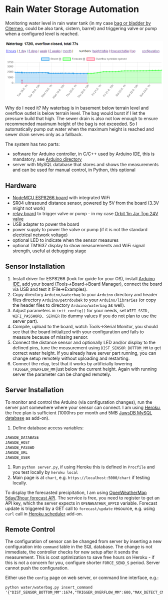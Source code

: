 # Rain Water Storage Automation

Monitoring water level in rain water tank (in my case [bag or bladder by Citerneo](https://www.citerneo.eu/rainwater), could be also tank, cistern, barrel) and triggering valve or pump when a configured level is reached.

![screenshot of water level chart](docs/images/screenshot-waterbag-control-server-chart.png?raw=true)

Why do I need it? My waterbag is in basement below terrain level and overflow outlet is below terrain level. The bag would burst if I let the pressure build that high. The sewer drain is also not low enough to ensure recommended maximum height of the bag is not exceeded. So I automatically pump out water when the maximum height is reached and sewer drain serves only as a fallback.

The system has two parts:

- software for Arduino controller, in C/C++ used by Arduino IDE, this is mandatory, see [Arduino directory](https://github.com/petrdoubek/waterbag-control/tree/master/Arduino)
- server with MySQL database that stores and shows the measurements and can be used for manual control, in Python, this optional

## Hardware

- [NodeMCU ESP8266 board](https://www.nodemcu.com/index_en.html) with integrated WiFi
- SR04 ultrasound distance sensor, powered by 5V from the board (3.3V might not work)
- [relay board](https://www.aliexpress.com/w/wholesale-2-channel-5V-relay.html) to trigger valve or pump - in my case [Orbit 1in Jar Top 24V valve](https://www.orbitonline.com/products/sprinkler-systems/valves/plastic-valves/automatic-jar-top/1-male-threaded-in-line-jar-top-sprinkler-control-valve-218)
- USB adapter to power the board
- power supply to power the valve or pump (if it is not the standard electrical network voltage)
- optional LED to indicate when the sensor measures
- optional TM1637 display to show measurements and WiFi signal strength, useful at debugging stage

## Sensor Installation

1. Install driver for ESP8266 (look for guide for your OS), install [Arduino IDE](https://www.arduino.cc/en/Main/Software), add your board (Tools->Board->Board Manager), connect the board via USB and test it (File->Examples).
1. Copy directory `Arduino/waterbag` to your `Arduino` directory and header files directory `Arduino/petrdoubek` to your `Arduino/libraries` (or copy the header files to directory `Arduino/waterbag` as well).
1. Adjust parameters in `init_config()` for your needs, set `WIFI_SSID, WIFI_PASSWORD, SERVER` (to dummy values if you do not plan to use the server part).
1. Compile, upload to the board, watch Tools->Serial Monitor, you should see that the board initialized with your configuration and fails to measure because of missing sensor.
1. Connect the distance sensor and optionally LED and/or display to the defined pins, tune the measurement using `DIST_SENSOR_BOTTOM_MM` to get correct water height. If you already have server part running, you can change setup remotely without uploading and restarting.
1. Connect the relay, test that it works by artificially lowering `TRIGGER_OVERFLOW_MM` just below the current height. Again with running server the parameter can be changed remotely.

## Server Installation

To monitor and control the Arduino (via configuration changes), run the server part somewhere where your sensor can connect. I am using [Heroku](https://www.heroku.com/), the free plan is sufficient (1000hrs per month and 5MB [JawsDB MySQL database](https://elements.heroku.com/addons/jawsdb) as add-on).

1. Define database access variables:

```
JAWSDB_DATABASE
JAWSDB_HOST
JAWSDB_PASSWD
JAWSDB_URL
JAWSDB_USER
```

1. Run `python server.py`, if using Heroku this is defined in `Procfile` and you test locally by `heroku local`
1. Main page is at `chart`, e.g. `https://localhost:5000/chart` if testing locally.

To display the forecasted precipitation, I am using [OpenWeatherMap 5day/3hour forecast API](https://openweathermap.org/forecast5). The service is free, you need to register to get an API key, which the server expects in `OPENWEATHER_APPID` variable. Forecast update is triggered by a GET call to `forecast/update` resource, e.g. using `curl` call in [Heroku scheduler](https://elements.heroku.com/addons/scheduler) add-on.

## Remote Control

The configuration of sensor can be changed from server by inserting a new configuration into `command` table in the SQL database. The change is not immediate, the controller checks for new setup after it sends the measurement. This is cost optimization to save free hours on Heroku - if this is not a concern for you, configure shorter `FORCE_SEND_S` period. Server cannot push the configuration.

Either use the `config` page on web server, or command line interface, e.g.:

```
python water/waterbag.py insert_command '{"DIST_SENSOR_BOTTOM_MM":1674,"TRIGGER_OVERFLOW_MM":600,"MAX_DETECT_CM":300,"N_PINGS":9,"MIN_CHANGE_MM":3,"CYCLE_MEASURE_S":2,"CYCLE_SEND_S":60,"FORCE_SEND_S":7200,"WIFI_TIMEOUT_S":30}'
```
